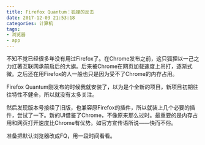 ```yaml
---
title: Firefox Quantum：狐狸的反击
date: 2017-12-03 21:53:18
categories: 计算机
tags:
- 浏览器
- app
---
```

不知不觉已经很多年没有用过Firefox了。在Chrome发布之前，这只狐狸以一己之力扛著互联网承前启后的大旗。后来被Chrome在网页加载速度上吊打，逐渐式微。之后还在用Firefox的人一般也只是因为受不了Chrome的内存占用。

Firefox Quantum刚发布的时候我就安装了，以为是个全新的项目，新项目初期往往特性不健全，所以就没有太多关注。

然后发现版本号接续了旧版，也兼容原Firefox的插件，所以就装上几个必要的插件，尝试了一下。新的UI借鉴了Chrome，不像原来那么过时。最重要的是内存占用和网页打开速度比Chrome有优势。如官方宣传语所说——快而不俗。

准备把默认浏览器改成FQ，用一段时间看看。

